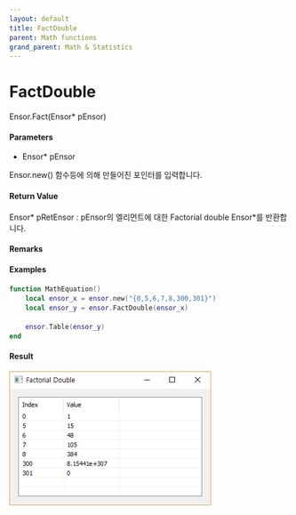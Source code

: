 ```yaml
---
layout: default
title: FactDouble
parent: Math functions
grand_parent: Math & Statistics
---
```


# FactDouble

Ensor.Fact\(Ensor\* pEnsor\)

#### Parameters

* Ensor\* pEnsor

Ensor.new\(\) 함수등에 의해 만들어진 포인터를 입력합니다.

#### Return Value

Ensor\* pRetEnsor : pEnsor의 엘리먼트에 대한 Factorial double Ensor\*를 반환합니다.

#### Remarks



#### Examples

```lua
function MathEquation()
 	local ensor_x = ensor.new("{0,5,6,7,8,300,301}")
 	local ensor_y = ensor.FactDouble(ensor_x)

 	ensor.Table(ensor_y)
end
```

#### Result

![](./MathAPI/FactDoubleResultTable.png)

